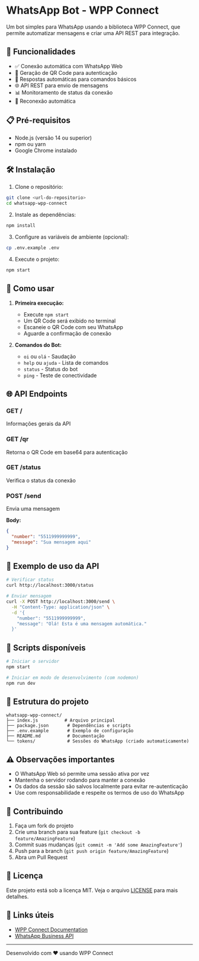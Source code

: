 # WhatsApp Bot - WPP Connect

Um bot simples para WhatsApp usando a biblioteca WPP Connect, que permite automatizar mensagens e criar uma API REST para integração.

## 🚀 Funcionalidades

- ✅ Conexão automática com WhatsApp Web
- 📱 Geração de QR Code para autenticação
- 🤖 Respostas automáticas para comandos básicos
- 🌐 API REST para envio de mensagens
- 📊 Monitoramento de status da conexão
- 🔄 Reconexão automática

## 📋 Pré-requisitos

- Node.js (versão 14 ou superior)
- npm ou yarn
- Google Chrome instalado

## 🛠️ Instalação

1. Clone o repositório:
```bash
git clone <url-do-repositorio>
cd whatsapp-wpp-connect
```

2. Instale as dependências:
```bash
npm install
```

3. Configure as variáveis de ambiente (opcional):
```bash
cp .env.example .env
```

4. Execute o projeto:
```bash
npm start
```

## 📱 Como usar

1. **Primeira execução:**
   - Execute `npm start`
   - Um QR Code será exibido no terminal
   - Escaneie o QR Code com seu WhatsApp
   - Aguarde a confirmação de conexão

2. **Comandos do Bot:**
   - `oi` ou `olá` - Saudação
   - `help` ou `ajuda` - Lista de comandos
   - `status` - Status do bot
   - `ping` - Teste de conectividade

## 🌐 API Endpoints

### GET /
Informações gerais da API

### GET /qr
Retorna o QR Code em base64 para autenticação

### GET /status
Verifica o status da conexão

### POST /send
Envia uma mensagem

**Body:**
```json
{
  "number": "5511999999999",
  "message": "Sua mensagem aqui"
}
```

## 📝 Exemplo de uso da API

```bash
# Verificar status
curl http://localhost:3000/status

# Enviar mensagem
curl -X POST http://localhost:3000/send \
  -H "Content-Type: application/json" \
  -d '{
    "number": "5511999999999",
    "message": "Olá! Esta é uma mensagem automática."
  }'
```

## 🔧 Scripts disponíveis

```bash
# Iniciar o servidor
npm start

# Iniciar em modo de desenvolvimento (com nodemon)
npm run dev
```

## 📁 Estrutura do projeto

```
whatsapp-wpp-connect/
├── index.js          # Arquivo principal
├── package.json       # Dependências e scripts
├── .env.example       # Exemplo de configuração
├── README.md          # Documentação
└── tokens/            # Sessões do WhatsApp (criado automaticamente)
```

## ⚠️ Observações importantes

- O WhatsApp Web só permite uma sessão ativa por vez
- Mantenha o servidor rodando para manter a conexão
- Os dados da sessão são salvos localmente para evitar re-autenticação
- Use com responsabilidade e respeite os termos de uso do WhatsApp

## 🤝 Contribuindo

1. Faça um fork do projeto
2. Crie uma branch para sua feature (`git checkout -b feature/AmazingFeature`)
3. Commit suas mudanças (`git commit -m 'Add some AmazingFeature'`)
4. Push para a branch (`git push origin feature/AmazingFeature`)
5. Abra um Pull Request

## 📄 Licença

Este projeto está sob a licença MIT. Veja o arquivo [LICENSE](LICENSE) para mais detalhes.

## 🔗 Links úteis

- [WPP Connect Documentation](https://wppconnect.io/)
- [WhatsApp Business API](https://developers.facebook.com/docs/whatsapp)

---

Desenvolvido com ❤️ usando WPP Connect
